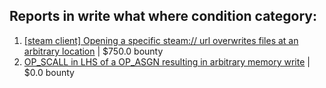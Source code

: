 ## Reports in write what where condition category:
1. [[steam client] Opening a specific steam:// url overwrites files at an arbitrary location](https://hackerone.com/reports/667242) | $750.0 bounty
2. [OP_SCALL in LHS of a OP_ASGN resulting in arbitrary memory write](https://hackerone.com/reports/226200) | $0.0 bounty